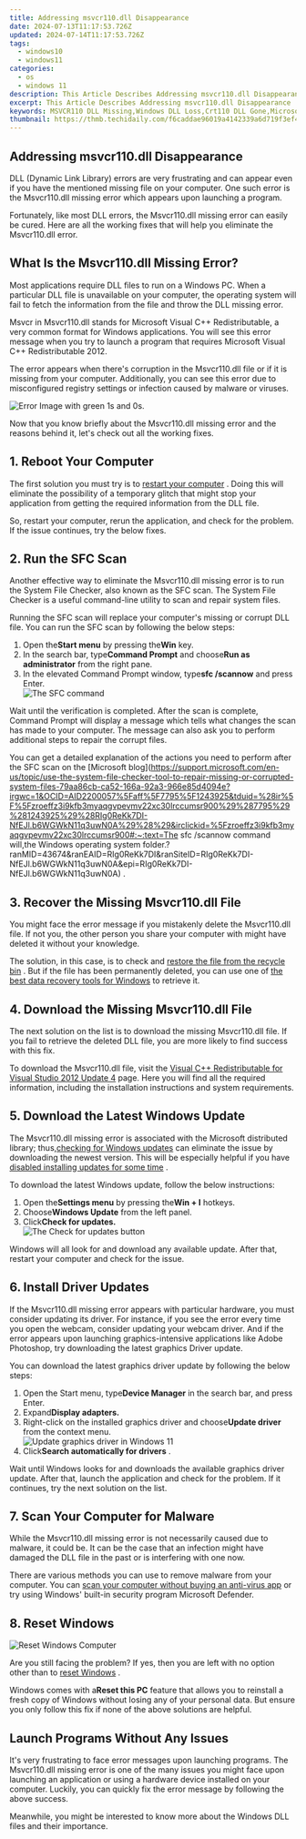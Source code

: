 ```yaml
---
title: Addressing msvcr110.dll Disappearance
date: 2024-07-13T11:17:53.726Z
updated: 2024-07-14T11:17:53.726Z
tags:
  - windows10
  - windows11
categories:
  - os
  - windows 11
description: This Article Describes Addressing msvcr110.dll Disappearance
excerpt: This Article Describes Addressing msvcr110.dll Disappearance
keywords: MSVCR110 DLL Missing,Windows DLL Loss,Crt110 DLL Gone,Microsoft Library Vanish,System File Absence,Code Runtime Module Lost,.dll Execution Error
thumbnail: https://thmb.techidaily.com/f6caddae96019a4142339a6d719f3ef49075dd557e8c99c8c7fa75aee528315d.jpg
---
```


## Addressing msvcr110.dll Disappearance

 DLL (Dynamic Link Library) errors are very frustrating and can appear even if you have the mentioned missing file on your computer. One such error is the Msvcr110.dll missing error which appears upon launching a program.

 Fortunately, like most DLL errors, the Msvcr110.dll missing error can easily be cured. Here are all the working fixes that will help you eliminate the Msvcr110.dll error.

## What Is the Msvcr110.dll Missing Error?

 Most applications require DLL files to run on a Windows PC. When a particular DLL file is unavailable on your computer, the operating system will fail to fetch the information from the file and throw the DLL missing error.

 Msvcr in Msvcr110.dll stands for Microsoft Visual C++ Redistributable, a very common format for Windows applications. You will see this error message when you try to launch a program that requires Microsoft Visual C++ Redistributable 2012.

 The error appears when there's corruption in the Msvcr110.dll file or if it is missing from your computer. Additionally, you can see this error due to misconfigured registry settings or infection caused by malware or viruses.

![Error Image with green 1s and 0s.](https://static1.makeuseofimages.com/wordpress/wp-content/uploads/2022/12/error-image.jpg)

 Now that you know briefly about the Msvcr110.dll missing error and the reasons behind it, let's check out all the working fixes.

## 1\. Reboot Your Computer

 The first solution you must try is to [restart your computer](https://www.makeuseof.com/windows-restart-methods/) . Doing this will eliminate the possibility of a temporary glitch that might stop your application from getting the required information from the DLL file.

 So, restart your computer, rerun the application, and check for the problem. If the issue continues, try the below fixes.

## 2\. Run the SFC Scan

 Another effective way to eliminate the Msvcr110.dll missing error is to run the System File Checker, also known as the SFC scan. The System File Checker is a useful command-line utility to scan and repair system files.

 Running the SFC scan will replace your computer's missing or corrupt DLL file. You can run the SFC scan by following the below steps:

1. Open the**Start menu** by pressing the**Win** key.
2. In the search bar, type**Command Prompt** and choose**Run as administrator** from the right pane.
3. In the elevated Command Prompt window, type**sfc /scannow** and press Enter.  
![The SFC command](https://static1.makeuseofimages.com/wordpress/wp-content/uploads/2022/12/the-sfc-scannow-option.jpg)

 Wait until the verification is completed. After the scan is complete, Command Prompt will display a message which tells what changes the scan has made to your computer. The message can also ask you to perform additional steps to repair the corrupt files.

 You can get a detailed explanation of the actions you need to perform after the SFC scan on the [Microsoft blog](<https://support.microsoft.com/en-us/topic/use-the-system-file-checker-tool-to-repair-missing-or-corrupted-system-files-79aa86cb-ca52-166a-92a3-966e85d4094e?irgwc=1&OCID=AID2200057%5Faff%5F7795%5F1243925&tduid=%28ir%5F%5Fzroeffz3i9kfb3myaqgvpevmv22xc30lrccumsr900%29%287795%29%281243925%29%28RIg0ReKk7DI-NfEJl.b6WGWkN11q3uwN0A%29%28%29&irclickid=%5Fzroeffz3i9kfb3myaqgvpevmv22xc30lrccumsr900#:~:text=The> sfc /scannow command will,the Windows operating system folder.?ranMID=43674&ranEAID=RIg0ReKk7DI&ranSiteID=RIg0ReKk7DI-NfEJl.b6WGWkN11q3uwN0A&epi=RIg0ReKk7DI-NfEJl.b6WGWkN11q3uwN0A) .

## 3\. Recover the Missing Msvcr110.dll File

 You might face the error message if you mistakenly delete the Msvcr110.dll file. If not you, the other person you share your computer with might have deleted it without your knowledge.

 The solution, in this case, is to check and [restore the file from the recycle bin](https://www.makeuseof.com/windows-10-restore-recycle-bin-files/) . But if the file has been permanently deleted, you can use one of [the best data recovery tools for Windows](https://www.makeuseof.com/windows-best-data-recovery-tools-guides/) to retrieve it.

## 4\. Download the Missing Msvcr110.dll File

 The next solution on the list is to download the missing Msvcr110.dll file. If you fail to retrieve the deleted DLL file, you are more likely to find success with this fix.

 To download the Msvcr110.dll file, visit the [Visual C++ Redistributable for Visual Studio 2012 Update 4](https://www.microsoft.com/en-us/download/details.aspx?id=30679#) page. Here you will find all the required information, including the installation instructions and system requirements.

## 5\. Download the Latest Windows Update

 The Msvcr110.dll missing error is associated with the Microsoft distributed library; thus,[checking for Windows updates](https://www.makeuseof.com/tag/how-to-find-out-every-last-thing-about-windows-update/) can eliminate the issue by downloading the newest version. This will be especially helpful if you have [disabled installing updates for some time](https://www.makeuseof.com/tag/5-ways-temporarily-turn-off-windows-update-windows-10/) .

To download the latest Windows update, follow the below instructions:

1. Open the**Settings menu** by pressing the**Win + I** hotkeys.
2. Choose**Windows Update** from the left panel.
3. Click**Check for updates.**  
![The Check for updates button](https://static1.makeuseofimages.com/wordpress/wp-content/uploads/2022/11/the-check-for-updates-option.jpg)

 Windows will all look for and download any available update. After that, restart your computer and check for the issue.

## 6\. Install Driver Updates

 If the Msvcr110.dll missing error appears with particular hardware, you must consider updating its driver. For instance, if you see the error every time you open the webcam, consider updating your webcam driver. And if the error appears upon launching graphics-intensive applications like Adobe Photoshop, try downloading the latest graphics Driver update.

 You can download the latest graphics driver update by following the below steps:

1. Open the Start menu, type**Device Manager** in the search bar, and press Enter.
2. Expand**Display adapters.**
3. Right-click on the installed graphics driver and choose**Update driver** from the context menu.  
![Update graphics driver in Windows 11](https://static1.makeuseofimages.com/wordpress/wp-content/uploads/2022/11/update-driver-1-2.jpg)
4. Click**Search automatically for drivers** .

 Wait until Windows looks for and downloads the available graphics driver update. After that, launch the application and check for the problem. If it continues, try the next solution on the list.

## 7\. Scan Your Computer for Malware

 While the Msvcr110.dll missing error is not necessarily caused due to malware, it could be. It can be the case that an infection might have damaged the DLL file in the past or is interfering with one now.

 There are various methods you can use to remove malware from your computer. You can [scan your computer without buying an anti-virus app](https://www.makeuseof.com/scan-for-viruses-without-buying-antivirus-software/) or try using Windows' built-in security program Microsoft Defender.

## 8\. Reset Windows

![Reset Windows Computer](https://static1.makeuseofimages.com/wordpress/wp-content/uploads/2022/12/reset-windows-computer.jpg)

 Are you still facing the problem? If yes, then you are left with no option other than to [reset Windows](https://www.makeuseof.com/tag/4-ways-factory-reset-windows-computer/) .

 Windows comes with a**Reset this PC** feature that allows you to reinstall a fresh copy of Windows without losing any of your personal data. But ensure you only follow this fix if none of the above solutions are helpful.

## Launch Programs Without Any Issues

 It's very frustrating to face error messages upon launching programs. The Msvcr110.dll missing error is one of the many issues you might face upon launching an application or using a hardware device installed on your computer. Luckily, you can quickly fix the error message by following the above success.

 Meanwhile, you might be interested to know more about the Windows DLL files and their importance.

<ins class="adsbygoogle"
     style="display:block"
     data-ad-format="autorelaxed"
     data-ad-client="ca-pub-7571918770474297"
     data-ad-slot="1223367746"></ins>



<ins class="adsbygoogle"
     style="display:block"
     data-ad-client="ca-pub-7571918770474297"
     data-ad-slot="8358498916"
     data-ad-format="auto"
     data-full-width-responsive="true"></ins>




